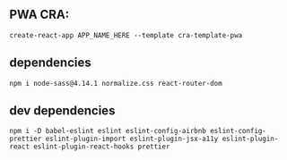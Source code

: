 

## PWA CRA: 
```
create-react-app APP_NAME_HERE --template cra-template-pwa 
```




## dependencies 
````
npm i node-sass@4.14.1 normalize.css react-router-dom 
````


## dev dependencies 

````
npm i -D babel-eslint eslint eslint-config-airbnb eslint-config-prettier eslint-plugin-import eslint-plugin-jsx-a11y eslint-plugin-react eslint-plugin-react-hooks prettier 
````

